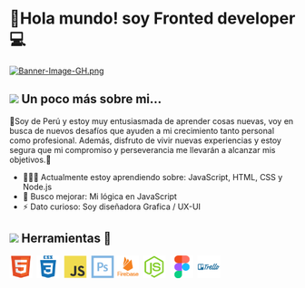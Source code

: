 # 👋Hola mundo! soy Fronted developer💻

[![Banner-Image-GH.png](https://i.postimg.cc/pLrvjcth/Banner-Image-GH.png)](https://postimg.cc/MvCg2DHq)

## <img src="https://media.giphy.com/media/VgCDAzcKvsR6OM0uWg/giphy.gif" width="50"> Un poco más sobre mi...  
🎯Soy de Perú y estoy muy entusiasmada de aprender cosas nuevas, voy en busca de nuevos desafíos que ayuden a mi crecimiento tanto personal como profesional. Además, disfruto de vivir nuevas experiencias y estoy segura que mi compromiso y perseverancia me llevarán a alcanzar mis objetivos.🚀

- 👨🏻‍💻 Actualmente estoy aprendiendo sobre: JavaScript, HTML, CSS y Node.js
- 🌱 Busco mejorar: Mi lógica en JavaScript
- ⚡ Dato curioso: Soy diseñadora Grafica / UX-UI

## <img src="https://media.giphy.com/media/WUlplcMpOCEmTGBtBW/giphy.gif" width="40"> Herramientas  🔧
<div>
   <img src="https://github.com/devicons/devicon/blob/master/icons/html5/html5-original.svg" title="HTML5" alt="HTML" width="40" height="40"/>&nbsp;
   <img src="https://github.com/devicons/devicon/blob/master/icons/css3/css3-plain-wordmark.svg"  title="CSS3" alt="CSS" width="40" height="40"/>&nbsp;
   <img src="https://github.com/devicons/devicon/blob/master/icons/javascript/javascript-original.svg" title="JavaScript" alt="JavaScript" width="40"  height="40"/>&nbsp;
   <img src="https://github.com/devicons/devicon/blob/master/icons/photoshop/photoshop-line.svg" title="Git" **alt="Git" width="40" height="40"/>
   <img  src="https://github.com/devicons/devicon/blob/master/icons/firebase/firebase-plain-wordmark.svg" title="firebasi" **alt="firebase" width="40" height="40"/>&nbsp;
   <img  src="https://github.com/devicons/devicon/blob/master/icons/nodejs/nodejs-original.svg" title="nodejs" **alt="nodejs" width="40" height="40"/>&nbsp;
   <img  src="https://github.com/devicons/devicon/blob/master/icons/figma/figma-original.svg" title="figma" **alt="figma" width="40" height="40"/>&nbsp;
   <img  src="https://github.com/devicons/devicon/blob/master/icons/trello/trello-plain-wordmark.svg" title="trello" **alt="trello" width="40" height="40"/>&nbsp;
         
</div>  
<!--


Here are some ideas to get you started:

- 🌱 I’m currently learning ...
- 👯 I’m looking to collaborate on ....
- 🤔 I’m looking for help with ...
- 💬 Ask me about ...
- 📫 How to reach me: ...
- 😄 Pronouns: ...
- ⚡ Fun fact: ...
-->
